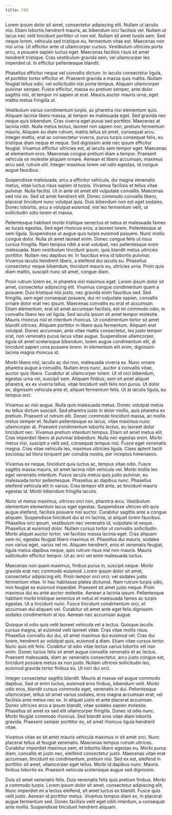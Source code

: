 ```yaml
---
title: FAQ
---
```


Lorem ipsum dolor sit amet, consectetur adipiscing elit. Nullam ut iaculis nisi. Etiam lobortis hendrerit mauris, ac bibendum orci facilisis vel. Nullam ut lacus nec velit tincidunt porttitor ut non est. Nullam sit amet turpis sem. Sed neque lorem, vehicula sed tristique eu, fermentum vitae est. Maecenas non nisi urna. Ut efficitur ante ut ullamcorper cursus. Vestibulum ultricies porta arcu, a posuere sapien luctus eget. Maecenas facilisis risus sit amet hendrerit tristique. Cras vestibulum gravida sem, vel ullamcorper leo imperdiet ut. In efficitur pellentesque blandit.

Phasellus efficitur neque vel convallis dictum. In iaculis consectetur ligula, et porttitor tortor efficitur et. Praesent gravida a massa quis mattis. Nullam feugiat tellus odio, vel sollicitudin nisi porta tempus. Aliquam ullamcorper pulvinar semper. Fusce efficitur, massa eu pretium semper, ante dolor sagittis nisi, et tempor mi sapien at erat. Mauris auctor mauris urna, eget mattis metus fringilla ut.

Vestibulum varius condimentum turpis, ac pharetra nisi elementum quis. Aliquam lacinia libero massa, at tempor ex malesuada eget. Sed gravida nec neque quis bibendum. Cras viverra eget purus sed porttitor. Maecenas at lacinia nibh. Nulla metus lectus, laoreet non sapien non, pretium fermentum mauris. Aliquam eu diam rutrum, mattis tellus sit amet, consequat arcu. Integer mattis, erat ac consectetur viverra, purus turpis consequat felis, eu tristique diam neque et neque. Sed dignissim ante nec ipsum efficitur feugiat. Vivamus efficitur ultricies est, at iaculis sem tempor eget. Maecenas at elementum eros. Maecenas congue pretium diam a tempor. Praesent vehicula ex molestie aliquam ornare. Aenean et libero accumsan, maximus arcu sed, rutrum elit. Integer maximus lorem vel odio egestas, id congue augue faucibus.

Suspendisse malesuada, arcu a efficitur vehicula, dui magna venenatis metus, vitae luctus risus sapien id turpis. Vivamus facilisis et tellus vitae pulvinar. Nulla facilisi. Ut in ante sit amet elit vulputate convallis. Maecenas sed nisi ex. Sed sit amet hendrerit elit. Donec commodo convallis libero, placerat tincidunt nunc volutpat quis. Duis bibendum non est eget sodales. Donec lobortis, arcu a volutpat euismod, nisl leo fermentum velit, ut sollicitudin odio lorem et massa.

Pellentesque habitant morbi tristique senectus et netus et malesuada fames ac turpis egestas. Sed eget rhoncus eros, a laoreet lorem. Pellentesque at sem ligula. Suspendisse ut augue quis turpis euismod posuere. Nunc mollis congue dolor. Nulla sit amet laoreet enim. Donec congue felis ut risus cursus fringilla. Nam tempus nibh a erat volutpat, nec pellentesque enim malesuada. Nam vestibulum tincidunt ipsum, quis blandit metus ultricies porttitor. Nullam nec dapibus mi. In faucibus eros id lobortis pulvinar. Vivamus iaculis hendrerit libero, a eleifend dui iaculis eu. Phasellus consectetur neque bibendum, tincidunt mauris eu, ultricies urna. Proin quis diam mattis, suscipit nunc sit amet, congue diam.

Proin rutrum lorem ex, in pharetra nisl maximus eget. Lorem ipsum dolor sit amet, consectetur adipiscing elit. Vivamus congue condimentum quam a posuere. Duis tristique nisi justo, nec gravida enim faucibus sed. Sed fringilla, sem eget consequat posuere, dui mi vulputate sapien, convallis ornare dolor erat nec ipsum. Maecenas convallis eu erat et accumsan. Etiam elementum, erat sit amet accumsan facilisis, est mi commodo odio, in convallis libero leo vel ligula. Sed iaculis ipsum sit amet tempor molestie. Mauris rhoncus nisl et interdum rhoncus. Ut condimentum tortor sit amet blandit ultrices. Aliquam porttitor in libero quis fermentum. Aliquam erat volutpat. Donec accumsan, ante vitae mattis consectetur, leo justo tempor erat, non venenatis purus lacus vitae augue. Suspendisse ullamcorper, ligula sit amet scelerisque bibendum, lorem augue condimentum elit, at tincidunt sapien urna posuere lorem. In elementum elit enim, dignissim lacinia magna rhoncus id.

Morbi libero nisl, iaculis ac dui non, malesuada viverra ex. Nunc ornare pharetra augue a convallis. Nullam eros nunc, auctor a convallis vitae, auctor quis libero. Curabitur at ullamcorper lorem. Ut id orci bibendum, egestas urna vel, suscipit sem. Aliquam finibus, sem sit amet aliquet pharetra, ex ex viverra tellus, vitae tincidunt velit felis non purus. Ut dolor ex, dignissim vehicula ante et, aliquet fermentum felis. Ut at iaculis ligula, eu tempus orci.

Vivamus ac nisi augue. Nulla quis malesuada metus. Donec volutpat metus eu tellus dictum suscipit. Sed pharetra justo in dolor mollis, quis pharetra ex pretium. Praesent ut rutrum elit. Donec commodo tincidunt massa, ac mollis metus semper et. Nullam pellentesque ex lacus, vitae maximus nunc ullamcorper at. Praesent condimentum lobortis lectus, eu laoreet dolor tincidunt nec. Vivamus pretium interdum tempus. Etiam sit amet metus elit. Cras imperdiet libero at pulvinar bibendum. Nulla nec egestas enim. Morbi metus nisi, suscipit a velit sed, consequat tempus nisi. Fusce eget venenatis magna. Cras vitae vehicula leo, maximus ultricies ligula. Class aptent taciti sociosqu ad litora torquent per conubia nostra, per inceptos himenaeos.

Vivamus ex neque, tincidunt quis luctus ac, tempus vitae odio. Fusce sagittis massa mauris, sit amet lacinia nibh vehicula vel. Morbi mollis leo eget venenatis interdum. Fusce iaculis metus quis justo pulvinar, eu malesuada tortor pellentesque. Phasellus ac dapibus nunc. Phasellus eleifend vehicula elit in varius. Cras tempor elit ante, ac tincidunt mauris egestas id. Morbi bibendum fringilla iaculis.

Nunc ut metus maximus, ultrices orci non, pharetra arcu. Vestibulum elementum elementum lacus eget egestas. Suspendisse ultrices elit quis augue eleifend, facilisis posuere nisl auctor. Curabitur sagittis ante a congue aliquam. Suspendisse tincidunt dui at mi lacinia, ut aliquet lorem faucibus. Phasellus orci ipsum, vestibulum nec venenatis id, vulputate id neque. Phasellus at euismod dolor. Nullam cursus tortor ut convallis sollicitudin. Morbi aliquet auctor tortor, vel facilisis massa lacinia eget. Cras aliquam sem mi, egestas feugiat libero maximus et. Phasellus dui mauris, sodales non varius eget, varius vel mi. Aliquam hendrerit, eros et venenatis feugiat, ligula metus dapibus neque, quis rutrum risus nisl non mauris. Mauris sollicitudin efficitur tempor. Ut ac orci vel enim malesuada luctus.

Maecenas non quam maximus, finibus purus in, suscipit neque. Morbi gravida erat nec commodo euismod. Lorem ipsum dolor sit amet, consectetur adipiscing elit. Proin tempor orci orci, vel sodales justo fermentum vitae. In hac habitasse platea dictumst. Nam rutrum turpis odio, non feugiat ex euismod imperdiet. Praesent sit amet justo neque. Proin maximus dui eu ante auctor molestie. Aenean a lacinia ipsum. Pellentesque habitant morbi tristique senectus et netus et malesuada fames ac turpis egestas. Ut a tincidunt nunc. Fusce tincidunt condimentum orci, et accumsan dui aliquam vel. Curabitur sit amet ante eget felis dignissim sodales condimentum at leo. Aenean nec accumsan augue.

Quisque id odio quis velit laoreet vehicula vel a lectus. Quisque iaculis cursus magna, at euismod velit laoreet vitae. Cras vitae mollis risus. Phasellus convallis dui dui, sit amet maximus dui euismod vel. Cras dui lorem, hendrerit ac volutpat quis, euismod a diam. Etiam vitae cursus tortor. Nunc quis elit felis. Curabitur id odio vitae lectus varius lobortis vel non enim. Donec luctus felis sit amet augue convallis venenatis et ac lectus. Praesent malesuada, diam ac venenatis consectetur, arcu justo congue est, tincidunt posuere metus ex non justo. Nullam ultrices sollicitudin leo, euismod gravida tortor finibus eu. Ut non dui orci.

Integer consectetur sagittis blandit. Mauris at massa vel augue commodo dapibus. Sed ut enim luctus, euismod eros finibus, bibendum velit. Morbi odio eros, blandit cursus commodo eget, venenatis in dui. Pellentesque ullamcorper, tellus sit amet varius sodales, eros magna accumsan erat, vel facilisis ante metus nec ex. In aliquet justo et ante placerat accumsan. Donec ultricies arcu a ipsum blandit, vitae sodales sapien molestie. Phasellus sit amet ex sed elit ullamcorper fringilla. Donec id odio nunc. Morbi feugiat commodo rhoncus. Sed blandit eros vitae diam lobortis gravida. Praesent semper porttitor ex, sit amet rhoncus ligula hendrerit vitae.

Vivamus vitae ex sit amet mauris vehicula maximus in sit amet orci. Nunc placerat tellus at feugiat venenatis. Maecenas tempus rutrum ultrices. Curabitur imperdiet maximus sem, et lobortis libero egestas eu. Morbi purus diam, convallis et justo nec, eleifend consectetur justo. Maecenas vitae erat accumsan, tincidunt ex condimentum, pretium nisi. Sed ex est, eleifend in porttitor sit amet, ullamcorper eget tellus. Morbi id dapibus nunc. Mauris finibus lobortis ex. Praesent vehicula scelerisque augue sed dignissim.

Duis sit amet venenatis felis. Duis venenatis felis quis pretium finibus. Morbi a commodo turpis. Lorem ipsum dolor sit amet, consectetur adipiscing elit. Nunc imperdiet mi a lectus eleifend, sit amet luctus ex blandit. Fusce quis velit justo. Aenean id porttitor metus. Vivamus tempus diam ex, in placerat augue fermentum sed. Donec facilisis velit eget nibh interdum, a consequat ante mollis. Suspendisse tincidunt hendrerit aliquam.